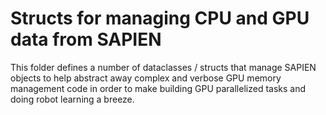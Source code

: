 # Structs for managing CPU and GPU data from SAPIEN

This folder defines a number of dataclasses / structs that manage SAPIEN objects to help abstract away complex and verbose GPU memory management code in order to make building GPU parallelized tasks and doing robot learning a breeze.